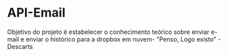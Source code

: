 # API-Email
Objetivo do projeto é estabelecer o conhecimento teórico sobre enviar e-mail e enviar o histórico para a dropbox em nuvem-
                                                                                    "Penso, Logo existo" - Descarts